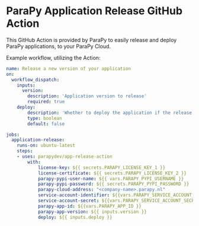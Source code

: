 # ParaPy Application Release GitHub Action

This GitHub Action is provided by ParaPy to easily release and deploy ParaPy applications, to your ParaPy Cloud.

Example workflow, utilizing the Action:

```yaml
name: Release a new version of your application
on: 
  workflow_dispatch:
    inputs:
      version:
        description: 'Application version to release'     
        required: true
    deploy:
        description: 'Whether to deploy the application if the release is successful'
        type: boolean
        default: false

jobs:
  application-release:
    runs-on: ubuntu-latest
    steps:
    - uses: parapydev/app-release-action
        with:
            license-key: ${{ secrets.PARAPY_LICENSE_KEY_1 }}
            license-certificate: ${{ secrets.PARAPY_LICENSE_KEY_2 }}
            parapy-pypi-user-name: ${{ vars.PARAPY_PYPI_USERNAME }}
            parapy-pypi-password: ${{ secrets.PARAPY_PYPI_PASSWORD }}
            parapy-cloud-address: "<company-name>.parapy.nl"
            service-account-identifier: ${{vars.PARAPY_SERVICE_ACCOUNT_CLIENT_ID }}
            service-account-secret: ${{vars.PARAPY_SERVICE_ACCOUNT_SECRET }}
            parapy-app-id: ${{vars.PARAPY_APP_ID }}
            parapy-app-version: ${{ inputs.version }}
            deploy: ${{ inputs.deploy }}
```
